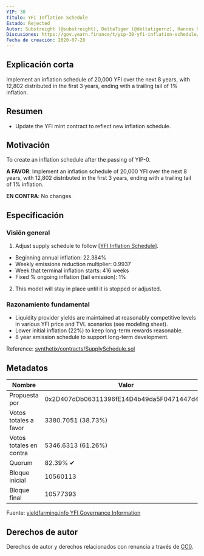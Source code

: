 ```yaml
---
YIP: 30
Título: YFI Inflation Schedule
Estado: Rejected
Autor: Substreight (@substreight), DeltaTiger (@deltatigernz), Hannes Graah (@Graadient), Daryl Lau (@Daryllautk), yfi_whale
Discusiones: https://gov.yearn.finance/t/yip-30-yfi-inflation-schedule/1439
Fecha de creación: 2020-07-28
---
```


## Explicación corta
Implement an inflation schedule of 20,000 YFI over the next 8 years, with 12,802 distributed in the first 3 years, ending with a trailing tail of 1% inflation.

## Resumen
* Update the YFI mint contract to reflect new inflation schedule.

## Motivación
To create an inflation schedule after the passing of YIP-0.

**A FAVOR**: Implement an inflation schedule of 20,000 YFI over the next 8 years, with 12,802 distributed in the first 3 years, ending with a trailing tail of 1% inflation.

**EN CONTRA**: No changes.

## Especificación

### Visión general
1. Adjust supply schedule to follow [[YFI Inflation Schedule](https://docs.google.com/spreadsheets/d/1yomUGpAWR8svL9RXD-_vL2ArgQPGj1x2XPNKDEuZR9Q/edit?usp=sharing)].
  - Beginning annual inflation: 22.384%
  - Weekly emissions reduction multiplier: 0.9937
  - Week that terminal inflation starts: 416 weeks
  - Fixed % ongoing inflation (tail emission): 1%
2. This model will stay in place until it is stopped or adjusted.

### Razonamiento fundamental

* Liquidity provider yields are maintained at reasonably competitive levels in various YFI price and TVL scenarios (see modeling sheet).
* Lower initial inflation (22%) to keep long-term rewards reasonable.
* 8 year emission schedule to support long-term development.

Reference: [synthetix/contracts/SupplySchedule.sol](https://github.com/Synthetixio/synthetix/blob/master/contracts/SupplySchedule.sol)

## Metadatos

| Nombre               | Valor                                      |
|---------------------|--------------------------------------------|
| Propuesta por         | 0x2D407dDb06311396fE14D4b49da5F0471447d45C |
| Votos totales a favor     | 3380.7051 (38.73%)                         |
| Votos totales en contra | 5346.6313 (61.26%)                         |
| Quorum              | 82.39% ✔                                   |
| Bloque inicial         | 10560113                                   |
| Bloque final           | 10577393                                   |

Fuente: [yieldfarming.info YFI Governance Information](https://yieldfarming.info/yearn/vote/)

## Derechos de autor
Derechos de autor y derechos relacionados con renuncia a través de [CC0](https://creativecommons.org/publicdomain/zero/1.0/).
